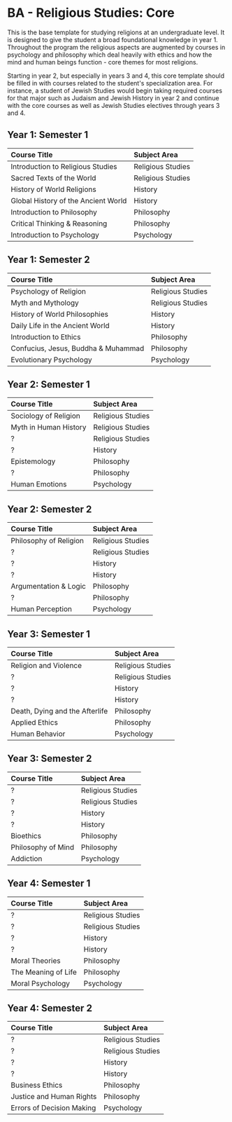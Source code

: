 # BA - Religious Studies: Core

This is the base template for studying religions at an undergraduate level. It is designed to give the student a broad foundational knowledge in year 1. Throughout the program the religious aspects are augmented by courses in psychology and philosophy which deal heavily with ethics and how the mind and human beings function - core themes for most religions.

Starting in year 2, but especially in years 3 and 4, this core template should be filled in with courses related to the student's specialization area. For instance, a student of Jewish Studies would begin taking required courses for that major such as Judaism and Jewish History in year 2 and continue with the core courses as well as Jewish Studies electives through years 3 and 4.

## Year 1: Semester 1

| Course Title | Subject Area |
|:---|:---|
| Introduction to Religious Studies | Religious Studies |
| Sacred Texts of the World | Religious Studies |
| History of World Religions | History |
| Global History of the Ancient World | History |
| Introduction to Philosophy | Philosophy |
| Critical Thinking & Reasoning | Philosophy |
| Introduction to Psychology | Psychology |

## Year 1: Semester 2

| Course Title | Subject Area |
|:---|:---|
| Psychology of Religion | Religious Studies |
| Myth and Mythology | Religious Studies |
| History of World Philosophies | History |
| Daily Life in the Ancient World | History |
| Introduction to Ethics | Philosophy |
| Confucius, Jesus, Buddha & Muhammad | Philosophy |
| Evolutionary Psychology | Psychology |

## Year 2: Semester 1

| Course Title | Subject Area |
|:---|:---|
| Sociology of Religion | Religious Studies |
| Myth in Human History | Religious Studies |
| ? | Religious Studies |
| ? | History |
| Epistemology | Philosophy |
| ? | Philosophy |
| Human Emotions | Psychology |

## Year 2: Semester 2

| Course Title | Subject Area |
|:---|:---|
| Philosophy of Religion | Religious Studies |
| ? | Religious Studies |
| ? | History |
| ? | History |
| Argumentation & Logic | Philosophy |
| ? | Philosophy |
| Human Perception | Psychology |


## Year 3: Semester 1

| Course Title | Subject Area |
|:---|:---|
| Religion and Violence | Religious Studies |
| ? | Religious Studies |
| ? | History |
| ? | History |
| Death, Dying and the Afterlife | Philosophy |
| Applied Ethics | Philosophy |
| Human Behavior | Psychology |


## Year 3: Semester 2

| Course Title | Subject Area |
|:---|:---|
| ? | Religious Studies |
| ? | Religious Studies |
| ? | History |
| ? | History |
| Bioethics | Philosophy |
| Philosophy of Mind | Philosophy |
| Addiction | Psychology |


## Year 4: Semester 1

| Course Title | Subject Area |
|:---|:---|
| ? | Religious Studies |
| ? | Religious Studies |
| ? | History |
| ? | History |
| Moral Theories | Philosophy |
| The Meaning of Life | Philosophy |
| Moral Psychology | Psychology |


## Year 4: Semester 2

| Course Title | Subject Area |
|:---|:---|
| ? | Religious Studies |
| ? | Religious Studies |
| ? | History |
| ? | History |
| Business Ethics | Philosophy |
| Justice and Human Rights | Philosophy |
| Errors of Decision Making | Psychology |